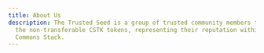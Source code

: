 ```yaml
---
title: About Us
description: The Trusted Seed is a group of trusted community members that hold
  the non-transferable CSTK tokens, representing their reputation within the
  Commons Stack.
---
```

